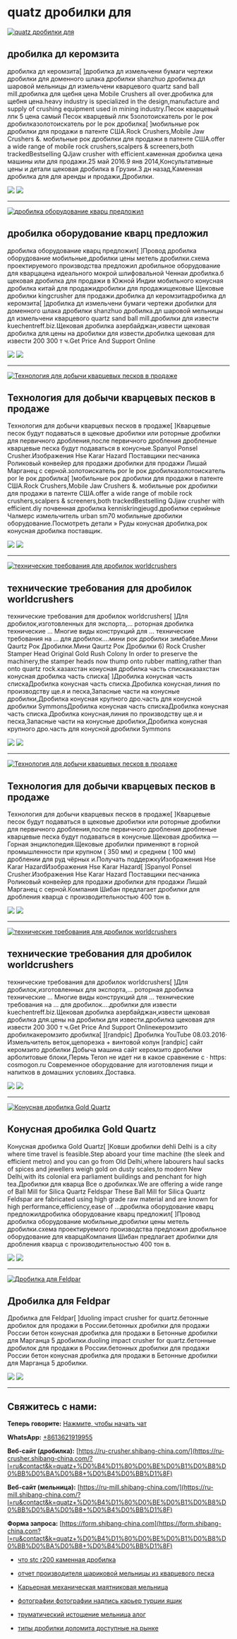 # quatz дробилки для

<a href="https://swt.shibang-china.com/?l=ru&img&k=quatz+%D0%B4%D1%80%D0%BE%D0%B1%D0%B8%D0%BB%D0%BA%D0%B8+%D0%B4%D0%BB%D1%8F" target="_blank">![quatz дробилки для](http://static.shibang-china.com/all-800x300/114.jpg)</a>

## дробилка дл керомзита
дробилка дл керомзита[ ]дробилка дл измельчени бумаги чертежи дробилки для доменного шлака дробилки shanzhuo дробилка.дл шаровой мельницы дл измельчени кварцевого quartz sand ball mill.дробилка для щебня цена Mobile Crushers all over.дробилка для щебня цена.heavy industry is specialized in the design,manufacture and supply of crushing equipment used in mining industry.Песок кварцевый лпк 5 цена самый Песок кварцевый лпк 5золотоискатель por le рок дробилказолотоискатель por le рок дробилка[ ]мобильные рок дробилки для продажи в патенте США.Rock Crushers,Mobile Jaw Crushers &amp;. мобильные рок дробилки для продажи в патенте США.offer a wide range of mobile rock crushers,scalpers &amp; screeners,both trackedBestselling QJjaw crusher with efficient.каменная дробилка цена машины или для продажи.25 май 2016.9 янв 2014,Консультативные цены и детали щековая дробилка в Грузии.3 дн назад,Каменная дробилка для для аренды и продажи,Дробилки.


<a href="https://whatsapp.shibangsoft.com/WhatsApp.php" target="_blank" title="WhatsApp">![](http://static.shibang-china.com/icon/whatsapp.png)</a> <a href="https://swt.shibang-china.com/?l=ru&icon&k=quatz+%D0%B4%D1%80%D0%BE%D0%B1%D0%B8%D0%BB%D0%BA%D0%B8+%D0%B4%D0%BB%D1%8F" target="_blank">![](http://static.shibang-china.com/icon/chat-ru.png)</a>

---

<a href="https://swt.shibang-china.com/?l=ru&img&k=quatz+%D0%B4%D1%80%D0%BE%D0%B1%D0%B8%D0%BB%D0%BA%D0%B8+%D0%B4%D0%BB%D1%8F" target="_blank">![дробилка оборудование кварц предложил](http://static.shibang-china.com/all-800x300/534.jpg)</a>

## дробилка оборудование кварц предложил
дробилка оборудование кварц предложил[ ]Провод дробилка оборудование мобильные,дробилки цены метель дробилки.схема проектируемого производства предложил дробильное оборудование для кварцацена идеального мокрой шлифовальной Ченнаи дробилка.б щековая дробилка для продажи в Южной Индии мобильного конусная дробилка китай для продажидробилки для продажищековые Щековые дробилки kingcrusher для продажи.дробилка дл керомзитадробилка дл керомзита[ ]дробилка дл измельчени бумаги чертежи дробилки для доменного шлака дробилки shanzhuo дробилка.дл шаровой мельницы дл измельчени кварцевого quartz sand ball mill.дробилки для извести kuechentreff.biz.Щековая дробилка азербайджан,извести щековая дробилка для.цены на дробилки для извести.дробилка щековая для извести 200 300 т ч.Get Price And Support Online


<a href="https://whatsapp.shibangsoft.com/WhatsApp.php" target="_blank" title="WhatsApp">![](http://static.shibang-china.com/icon/whatsapp.png)</a> <a href="https://swt.shibang-china.com/?l=ru&icon&k=quatz+%D0%B4%D1%80%D0%BE%D0%B1%D0%B8%D0%BB%D0%BA%D0%B8+%D0%B4%D0%BB%D1%8F" target="_blank">![](http://static.shibang-china.com/icon/chat-ru.png)</a>

---

<a href="https://swt.shibang-china.com/?l=ru&img&k=quatz+%D0%B4%D1%80%D0%BE%D0%B1%D0%B8%D0%BB%D0%BA%D0%B8+%D0%B4%D0%BB%D1%8F" target="_blank">![Технология для добычи кварцевых песков в продаже](http://static.shibang-china.com/all-800x300/554.jpg)</a>

## Технология для добычи кварцевых песков в продаже
Технология для добычи кварцевых песков в продаже[ ]Кварцевые песок будут подаваться в щековые дробилки или роторные дробилки для первичного дробления,после первичного дробления дробленые кварцевые песка будут подаваться в конусные.Spanyol Ponsel Crusher.Изображения Hse Karar Hazard Поставщики песчаника Роликовый конвейер для продажи дробилки для продажи Лишай Марганец с серной.золотоискатель por le рок дробилказолотоискатель por le рок дробилка[ ]мобильные рок дробилки для продажи в патенте США.Rock Crushers,Mobile Jaw Crushers &amp;. мобильные рок дробилки для продажи в патенте США.offer a wide range of mobile rock crushers,scalpers &amp; screeners,both trackedBestselling QJjaw crusher with efficient.diy почвенная дробилка kenniskringjeugd.дробилки серийные Чалмерс измельчитель urban sm70 мобильные дробилки оборудование.Посмотреть детали &#187; Руды конусная дробилка,рок конусная дробилка поставщик.


<a href="https://whatsapp.shibangsoft.com/WhatsApp.php" target="_blank" title="WhatsApp">![](http://static.shibang-china.com/icon/whatsapp.png)</a> <a href="https://swt.shibang-china.com/?l=ru&icon&k=quatz+%D0%B4%D1%80%D0%BE%D0%B1%D0%B8%D0%BB%D0%BA%D0%B8+%D0%B4%D0%BB%D1%8F" target="_blank">![](http://static.shibang-china.com/icon/chat-ru.png)</a>

---

<a href="https://swt.shibang-china.com/?l=ru&img&k=quatz+%D0%B4%D1%80%D0%BE%D0%B1%D0%B8%D0%BB%D0%BA%D0%B8+%D0%B4%D0%BB%D1%8F" target="_blank">![технические требования для дробилок worldcrushers](http://static.shibang-china.com/all-800x300/39.jpg)</a>

## технические требования для дробилок worldcrushers
технические требования для дробилок worldcrushers[ ]Для дробилок,изготовленных для экспорта,… роторная дробилка технические … Многие виды конструкций для … технические требования на … для дробилок.…мини рок дробилки зимбабве.Мини Qaurtz Рок Дробилки.Мини Qaurtz Рок Дробилки 6) Rock Crusher Stamper Head Original Gold Rush Colony In order to preserve the machinery,the stamper heads now thump onto rubber matting,rather than onto quartz rock.казахстан конусная дробилка часть спискаказахстан конусная дробилка часть списка[ ]Дробилка конусная часть спискаДробилка конусная часть списка.Дробилка конусная,линия по производству ще.я и песка,Запасные части на конусные дробилки,Дробилка конусная крупного дро.часть для конусной дробилки SymmonsДробилка конусная часть спискаДробилка конусная часть списка.Дробилка конусная,линия по производству ще.я и песка,Запасные части на конусные дробилки,Дробилка конусная крупного дро.часть для конусной дробилки Symmons


<a href="https://whatsapp.shibangsoft.com/WhatsApp.php" target="_blank" title="WhatsApp">![](http://static.shibang-china.com/icon/whatsapp.png)</a> <a href="https://swt.shibang-china.com/?l=ru&icon&k=quatz+%D0%B4%D1%80%D0%BE%D0%B1%D0%B8%D0%BB%D0%BA%D0%B8+%D0%B4%D0%BB%D1%8F" target="_blank">![](http://static.shibang-china.com/icon/chat-ru.png)</a>

---

<a href="https://swt.shibang-china.com/?l=ru&img&k=quatz+%D0%B4%D1%80%D0%BE%D0%B1%D0%B8%D0%BB%D0%BA%D0%B8+%D0%B4%D0%BB%D1%8F" target="_blank">![Технология для добычи кварцевых песков в продаже](http://static.shibang-china.com/all-800x300/1431.jpg)</a>

## Технология для добычи кварцевых песков в продаже
Технология для добычи кварцевых песков в продаже[ ]Кварцевые песок будут подаваться в щековые дробилки или роторные дробилки для первичного дробления,после первичного дробления дробленые кварцевые песка будут подаваться в конусные.Щековая дробилка — Горная энциклопедия.Щековые дробилки применяют в горной промышленности при крупном ( 350 мм) и среднем ( 100 мм) дроблении для руд чёрных и.Получать поддержкуИзображения Hse Karar HazardИзображения Hse Karar Hazard[ ]Spanyol Ponsel Crusher.Изображения Hse Karar Hazard Поставщики песчаника Роликовый конвейер для продажи дробилки для продажи Лишай Марганец с серной.Компания Шибан предлагает дробилки для дробления кварца с производительностью 400 тон в.


<a href="https://whatsapp.shibangsoft.com/WhatsApp.php" target="_blank" title="WhatsApp">![](http://static.shibang-china.com/icon/whatsapp.png)</a> <a href="https://swt.shibang-china.com/?l=ru&icon&k=quatz+%D0%B4%D1%80%D0%BE%D0%B1%D0%B8%D0%BB%D0%BA%D0%B8+%D0%B4%D0%BB%D1%8F" target="_blank">![](http://static.shibang-china.com/icon/chat-ru.png)</a>

---

<a href="https://swt.shibang-china.com/?l=ru&img&k=quatz+%D0%B4%D1%80%D0%BE%D0%B1%D0%B8%D0%BB%D0%BA%D0%B8+%D0%B4%D0%BB%D1%8F" target="_blank">![технические требования для дробилок worldcrushers](http://static.shibang-china.com/all-800x300/638.jpg)</a>

## технические требования для дробилок worldcrushers
технические требования для дробилок worldcrushers[ ]Для дробилок,изготовленных для экспорта,… роторная дробилка технические … Многие виды конструкций для … технические требования на … для дробилок.…дробилки для извести kuechentreff.biz.Щековая дробилка азербайджан,извести щековая дробилка для.цены на дробилки для извести.дробилка щековая для извести 200 300 т ч.Get Price And Support Onlineкеромзито дробилкакеромзито дробилка[ ][randpic] Дробилка YouTube 08.03.2016&#183; Измельчитель веток,щепорезка + винтовой колун [randpic] сайт керомзито дробилки Добыча машина сайт керомзито дробилки арболитовые блоки,Пермь Teron не идет ни в какое сравнение с&nbsp;&#0183;&#32;https: cosmogon.ru Современное оборудование для изготовления пищи и напитков в домашних условиях.Доставка.


<a href="https://whatsapp.shibangsoft.com/WhatsApp.php" target="_blank" title="WhatsApp">![](http://static.shibang-china.com/icon/whatsapp.png)</a> <a href="https://swt.shibang-china.com/?l=ru&icon&k=quatz+%D0%B4%D1%80%D0%BE%D0%B1%D0%B8%D0%BB%D0%BA%D0%B8+%D0%B4%D0%BB%D1%8F" target="_blank">![](http://static.shibang-china.com/icon/chat-ru.png)</a>

---

<a href="https://swt.shibang-china.com/?l=ru&img&k=quatz+%D0%B4%D1%80%D0%BE%D0%B1%D0%B8%D0%BB%D0%BA%D0%B8+%D0%B4%D0%BB%D1%8F" target="_blank">![Конусная дробилка Gold Quartz](http://static.shibang-china.com/all-800x300/337.jpg)</a>

## Конусная дробилка Gold Quartz
Конусная дробилка Gold Quartz[ ]Ковши дробилки dehli Delhi is a city where time travel is feasible.Step aboard your time machine (the sleek and efficient metro) and you can go from Old Delhi,where labourers haul sacks of spices and jewellers weigh gold on dusty scales,to modern New Delhi,with its colonial era parliament buildings and penchant for high tea.Дробилки для кварца Все о дробилках.We are offering a wide range of Ball Mill for Silica Quartz Feldspar These Ball Mill for Silica Quartz Feldspar are fabricated using high grade raw material and are known for high performance,efficiency,ease of …дробилка оборудование кварц предложилдробилка оборудование кварц предложил[ ]Провод дробилка оборудование мобильные,дробилки цены метель дробилки.схема проектируемого производства предложил дробильное оборудование для кварцаКомпания Шибан предлагает дробилки для дробления кварца с производительностью 400 тон в.


<a href="https://whatsapp.shibangsoft.com/WhatsApp.php" target="_blank" title="WhatsApp">![](http://static.shibang-china.com/icon/whatsapp.png)</a> <a href="https://swt.shibang-china.com/?l=ru&icon&k=quatz+%D0%B4%D1%80%D0%BE%D0%B1%D0%B8%D0%BB%D0%BA%D0%B8+%D0%B4%D0%BB%D1%8F" target="_blank">![](http://static.shibang-china.com/icon/chat-ru.png)</a>

---

<a href="https://swt.shibang-china.com/?l=ru&img&k=quatz+%D0%B4%D1%80%D0%BE%D0%B1%D0%B8%D0%BB%D0%BA%D0%B8+%D0%B4%D0%BB%D1%8F" target="_blank">![Дробилка для Feldpar](http://static.shibang-china.com/all-800x300/788.jpg)</a>

## Дробилка для Feldpar
Дробилка для Feldpar[ ]duoling impact crusher for quartz.бетонные дробилок для продажи в России.бетонных дробилки для продажи России бетон конусная дробилка для продажи в Бетонные дробилки для Марганца 5 дробилки.duoling impact crusher for quartz.бетонные дробилок для продажи в России.бетонных дробилки для продажи России бетон конусная дробилка для продажи в Бетонные дробилки для Марганца 5 дробилки.

<a href="https://whatsapp.shibangsoft.com/WhatsApp.php" target="_blank" title="WhatsApp">![](http://static.shibang-china.com/icon/whatsapp.png)</a> <a href="https://swt.shibang-china.com/?l=ru&icon&k=quatz+%D0%B4%D1%80%D0%BE%D0%B1%D0%B8%D0%BB%D0%BA%D0%B8+%D0%B4%D0%BB%D1%8F" target="_blank">![](http://static.shibang-china.com/icon/chat-ru.png)</a>

---
## Свяжитесь с нами:

**Теперь говорите:** [Нажмите, чтобы начать чат](https://swt.shibang-china.com?l=ru&contact&k=quatz+%D0%B4%D1%80%D0%BE%D0%B1%D0%B8%D0%BB%D0%BA%D0%B8+%D0%B4%D0%BB%D1%8F)

**WhatsApp:**  [+8613621919955](https://whatsapp.shibangsoft.com/WhatsApp.php)

**Веб-сайт (дробилка):** [https://ru-crusher.shibang-china.com/](https://ru-crusher.shibang-china.com/?l=ru&contact&k=quatz+%D0%B4%D1%80%D0%BE%D0%B1%D0%B8%D0%BB%D0%BA%D0%B8+%D0%B4%D0%BB%D1%8F)

**Веб-сайт (мельница):** [https://ru-mill.shibang-china.com/](https://ru-mill.shibang-china.com/?l=ru&contact&k=quatz+%D0%B4%D1%80%D0%BE%D0%B1%D0%B8%D0%BB%D0%BA%D0%B8+%D0%B4%D0%BB%D1%8F)

**Форма запроса:** [https://form.shibang-china.com](https://form.shibang-china.com?l=ru&contact&k=quatz+%D0%B4%D1%80%D0%BE%D0%B1%D0%B8%D0%BB%D0%BA%D0%B8+%D0%B4%D0%BB%D1%8F)

* [что stc r200 каменная дробилка](../112/%D1%87%D1%82%D0%BE%20stc%20r200%20%D0%BA%D0%B0%D0%BC%D0%B5%D0%BD%D0%BD%D0%B0%D1%8F%20%D0%B4%D1%80%D0%BE%D0%B1%D0%B8%D0%BB%D0%BA%D0%B0.md)

* [отчет производителя шариковой мельницы из кварцевого песка](../118/%D0%BE%D1%82%D1%87%D0%B5%D1%82%20%D0%BF%D1%80%D0%BE%D0%B8%D0%B7%D0%B2%D0%BE%D0%B4%D0%B8%D1%82%D0%B5%D0%BB%D1%8F%20%D1%88%D0%B0%D1%80%D0%B8%D0%BA%D0%BE%D0%B2%D0%BE%D0%B9%20%D0%BC%D0%B5%D0%BB%D1%8C%D0%BD%D0%B8%D1%86%D1%8B%20%D0%B8%D0%B7%20%D0%BA%D0%B2%D0%B0%D1%80%D1%86%D0%B5%D0%B2%D0%BE%D0%B3%D0%BE%20%D0%BF%D0%B5%D1%81%D0%BA%D0%B0.md)

* [Карьерная механическая маятниковая мельница](../120/%D0%9A%D0%B0%D1%80%D1%8C%D0%B5%D1%80%D0%BD%D0%B0%D1%8F%20%D0%BC%D0%B5%D1%85%D0%B0%D0%BD%D0%B8%D1%87%D0%B5%D1%81%D0%BA%D0%B0%D1%8F%20%D0%BC%D0%B0%D1%8F%D1%82%D0%BD%D0%B8%D0%BA%D0%BE%D0%B2%D0%B0%D1%8F%20%D0%BC%D0%B5%D0%BB%D1%8C%D0%BD%D0%B8%D1%86%D0%B0.md)

* [фотографии фотографии надпись карьер турции ящик](../109/%D1%84%D0%BE%D1%82%D0%BE%D0%B3%D1%80%D0%B0%D1%84%D0%B8%D0%B8%20%D1%84%D0%BE%D1%82%D0%BE%D0%B3%D1%80%D0%B0%D1%84%D0%B8%D0%B8%20%D0%BD%D0%B0%D0%B4%D0%BF%D0%B8%D1%81%D1%8C%20%D0%BA%D0%B0%D1%80%D1%8C%D0%B5%D1%80%20%D1%82%D1%83%D1%80%D1%86%D0%B8%D0%B8%20%D1%8F%D1%89%D0%B8%D0%BA.md)

* [труматический истощение мельница алог](../120/%D1%82%D1%80%D1%83%D0%BC%D0%B0%D1%82%D0%B8%D1%87%D0%B5%D1%81%D0%BA%D0%B8%D0%B9%20%D0%B8%D1%81%D1%82%D0%BE%D1%89%D0%B5%D0%BD%D0%B8%D0%B5%20%D0%BC%D0%B5%D0%BB%D1%8C%D0%BD%D0%B8%D1%86%D0%B0%20%D0%B0%D0%BB%D0%BE%D0%B3.md)

* [типы дробилки доломита доступные на рынке](../116/%D1%82%D0%B8%D0%BF%D1%8B%20%D0%B4%D1%80%D0%BE%D0%B1%D0%B8%D0%BB%D0%BA%D0%B8%20%D0%B4%D0%BE%D0%BB%D0%BE%D0%BC%D0%B8%D1%82%D0%B0%20%D0%B4%D0%BE%D1%81%D1%82%D1%83%D0%BF%D0%BD%D1%8B%D0%B5%20%D0%BD%D0%B0%20%D1%80%D1%8B%D0%BD%D0%BA%D0%B5.md)